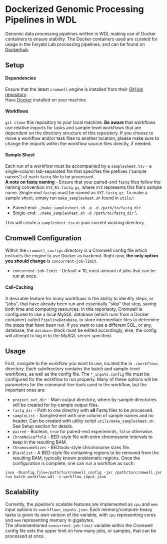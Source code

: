 # Dockerized Genomic Processing Pipelines in WDL
Genomic data processing pipelines written in WDL making use of Docker containers to ensure stability. The Docker containers used are curated for usage in the Faryabi Lab processing pipelines, and can be found on [Dockerhub](https://hub.docker.com/u/faryabilab).

## Setup
#### Dependencies
Ensure that the latest `cromwell` engine is installed from their [GitHub repository](https://github.com/broadinstitute/cromwell). \
Have [Docker](https://www.docker.com/products/personal/) installed on your machine.
#### Workflows
`git clone` this repository to your local machine. **Be aware** that workflows use relative imports for tasks and sample-level workflows that are dependent on the directory structure of this repository. If you choose to move a workflow and/or task files to another location, please make sure to change the imports within the workflow source files directly, if needed.
#### Sample Sheet
Each run of a workflow must be accompanied by a `samplesheet.tsv` - a single-column tab-separated file that specifies the prefixes ('sample names') of each `fastq` file to be processed. \
**A note on fastq naming** - Ensure that your paired-end `fastq` files follow the naming convention `XYZ_R1.fastq.gz`, where `XYZ` represents this file's sample name. Single-end `fastq`s must be named as `XYZ.fastq.gz`.
To make a sample sheet, simply run `make_samplesheet.sh` found in `utils/`: 
* Paired-end: `./make_samplesheet.sh -p -d /path/to/fastq_dir`
* Single-end: `./make_samplesheet.sh -d /path/to/fastq_dir` \

This will create a `samplesheet.tsv` in your current working directory.
## Cromwell Configuration
Within the `cromwell_configs` directory is a Cromwell config file which instructs the engine to use Docker as backend. Right now, **the only option you should change** is `concurrent-job-limit`.
* `concurrent-job-limit` - Default = 10, most amount of jobs that can be run at once.
#### Call-Caching
A desirable feature for many workflows is the ability to identify steps, or "jobs", that have already been run and essentially "skip" that step, saving both time and computing resources. In this reporisoty, Cromwell is configured to use a local MySQL database (which runs from a Docker container) called `PipelineDatabase`, to store intermediate files to determine the steps that have been run. If you want to use a different SQL, or any, database, the `database` block must be edited accordingly, else, the config will attempt to log in to the MySQL server specified. 
## Usage
First, navigate to the workflow you want to use, located the in `./workflows` directory. Each subdirectory contains the batch and sample-level workflows, as well as the config file. The `*_inputs.config` file must be configured for the workflow to run properly. Many of these options will be parameters for the command-line tools used in the workflow, but the important ones are: 
* `project_out_dir` - Main output directory, where by-sample directories will be created for by-cample output files.
* `fastq_dir` - Path to one directiry with **all** Fastq files to be processed.
* `sampleList` - Samplesheet with one column of sample names and no header. Can be created with utility script `utils/make_samplesheet.sh`. See Setup section for details.
* `paired` - Boolean, `true` for paired-end experiemnts, `false` otherwise.
* `ChromNoScaffold` - BED-style file with enire chromosome intervals to keep in the resulting BAM.
* `ChromosomeSizes` - BEDtools-style chromosome sizes file.
* `Blacklist` - A BED-style file containing regions to be removed from the resulting BAM, typically known problematic regions.
Once the configuration is complete, one can run a workflow as such: 
```
java -Dconfig.file=/path/to/cromwell_config -jar /path/to/cromwell.jar run batch_workflow.wdl -i workflow_input.json
```
## Scalability 
Currently, the pipeline's scalable features are implemented as `cpu` and `mem` input options in `<workflow>_inputs.json`. Each memory/compute-heavy tasks is given its own version of the variable, with `cpu` representing cores and `mem` representing memory in gigabytes. \
The aforementioned `concurrent-job-limit` variable within the Cromwell config file sets the upper limit on how many jobs, or samples, that can be processed at once.






